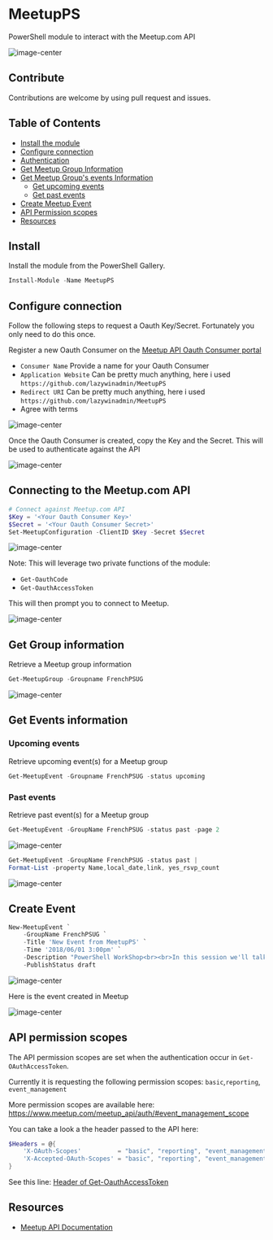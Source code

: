 # MeetupPS

PowerShell module to interact with the Meetup.com API

![image-center](/media/meetupAPI3.png)

## Contribute

Contributions are welcome by using pull request and issues.

## Table of Contents

* [Install the module](#Install)
* [Configure connection](#Configure)
* [Authentication](#Authentication)
* [Get Meetup Group Information](#GetGroupInfo)
* [Get Meetup Group's events Information](#GetEventInfo)
  * [Get upcoming events](#GetupcomingEventInfo)
  * [Get past events](#GetpastEventInfo)
* [Create Meetup Event](#CreateEvent)
* [API Permission scopes](#APIPermissionScopes)
* [Resources](#Resources)

<a name="Install"/>

## Install

Install the module from the PowerShell Gallery.

```powershell
Install-Module -Name MeetupPS
```

<a name="Configure"/>

## Configure connection

Follow the following steps to request a Oauth Key/Secret.
Fortunately you only need to do this once.

Register a new Oauth Consumer on the [Meetup API Oauth Consumer portal](https://secure.meetup.com/meetup_api/oauth_consumers/)

* `Consumer Name` Provide a name for your Oauth Consumer
* `Application Website` Can be pretty much anything, here i used `https://github.com/lazywinadmin/MeetupPS`
* `Redirect URI` Can be pretty much anything, here i used `https://github.com/lazywinadmin/MeetupPS`
* Agree with terms

![image-center](/media/MeetupPS-RegisterOauthConsumer01.png)

Once the Oauth Consumer is created, copy the Key and the Secret. This will be used to authenticate against the API

![image-center](/media/MeetupPS-RegisterOauthConsumer02.png)

<a name="Authentication"/>

## Connecting to the Meetup.com API

```powershell
# Connect against Meetup.com API
$Key = '<Your Oauth Consumer Key>'
$Secret = '<Your Oauth Consumer Secret>'
Set-MeetupConfiguration -ClientID $Key -Secret $Secret
```

![image-center](/media/MeetupPS-Set-MeetupConfiguration01.png)

Note: This will leverage two private functions of the module:

* `Get-OauthCode`
* `Get-OauthAccessToken`

This will then prompt you to connect to Meetup.

![image-center](/media/MeetupPS-Set-MeetupConfiguration02.png)

<a name="GetGroupInfo"/>

## Get Group information

Retrieve a Meetup group information

```powershell
Get-MeetupGroup -Groupname FrenchPSUG
```

![image-center](/media/MeetupPS-Get-MeetupGroup01.png)

<a name="GetEventInfo"/>

## Get Events information

<a name="GetupcomingEventInfo"/>

### Upcoming events

Retrieve upcoming event(s) for a Meetup group

```powershell
Get-MeetupEvent -Groupname FrenchPSUG -status upcoming
```

<a name="GetpastEventInfo"/>

### Past events

Retrieve past event(s) for a Meetup group

```powershell
Get-MeetupEvent -GroupName FrenchPSUG -status past -page 2
```

![image-center](/media/MeetupPS-Get-MeetupEvent03.png)

```powershell
Get-MeetupEvent -GroupName FrenchPSUG -status past |
Format-List -property Name,local_date,link, yes_rsvp_count
```

![image-center](/media/MeetupPS-Get-MeetupEvent04.png)

<a name="CreateEvent"/>

## Create Event

```powershell
New-MeetupEvent `
    -GroupName FrenchPSUG `
    -Title 'New Event from MeetupPS' `
    -Time '2018/06/01 3:00pm' `
    -Description "PowerShell WorkShop<br><br>In this session we'll talk about ..." `
    -PublishStatus draft
```

![image-center](/media/MeetupPS-New-MeetupEvent01.png)

Here is the event created in Meetup

![image-center](/media/MeetupPS-New-MeetupEvent02.png)

<a name="APIPermissionScopes"/>

## API permission scopes

The API permission scopes are set when the authentication occur in `Get-OAuthAccessToken`.

Currently it is requesting the following permission scopes: `basic`,`reporting`, `event_management`

More permission scopes are available here: https://www.meetup.com/meetup_api/auth/#event_management_scope

You can take a look a the header passed to the API here:

```powershell
$Headers = @{
    'X-OAuth-Scopes'          = "basic", "reporting", "event_management"
    'X-Accepted-OAuth-Scopes' = "basic", "reporting", "event_management"
}
```

See this line: [Header of Get-OauthAccessToken](/MeetupPS/private/Get-OAuthAccessToken.ps1#L24)

<a name="Resources"/>

## Resources

* [Meetup API Documentation](https://www.meetup.com/meetup_api/docs/)

